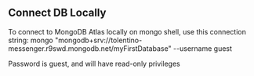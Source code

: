 ## Connect DB Locally

To connect to MongoDB Atlas locally on mongo shell, use this connection string:
mongo "mongodb+srv://tolentino-messenger.r9swd.mongodb.net/myFirstDatabase" --username guest

Password is guest, and will have read-only privileges